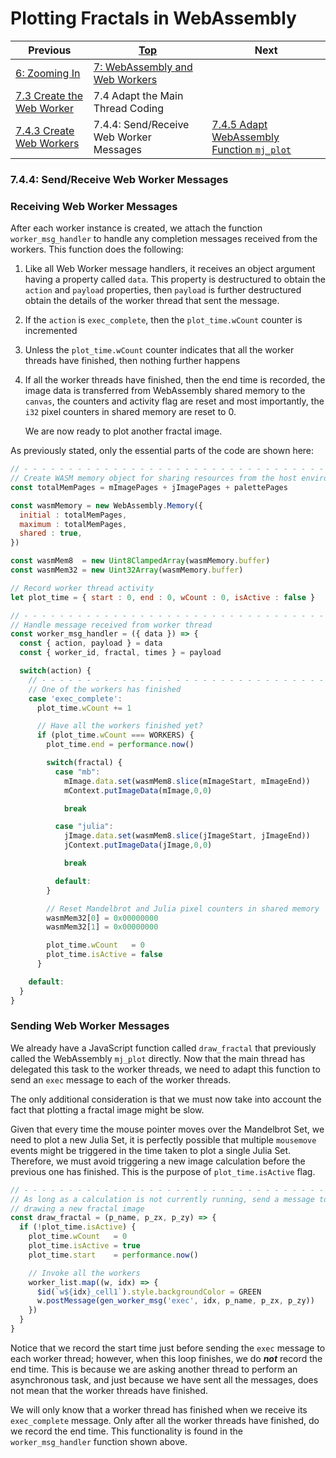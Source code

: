 # Plotting Fractals in WebAssembly

| Previous | [Top](/chriswhealy/plotting-fractals-in-webassembly) | Next
|---|---|---
| [6: Zooming In](/chriswhealy/FractalWASM/06%20Zoom%20Image/) | [7: WebAssembly and Web Workers](/chriswhealy/FractalWASM/07%20Web%20Workers/)  |
| [7.3 Create the Web Worker](/chriswhealy/FractalWASM/07%20Web%20Workers/03/) | 7.4 Adapt the Main Thread Coding |
| [7.4.3 Create Web Workers](/chriswhealy/FractalWASM/07%20Web%20Workers/0403/)  | 7.4.4: Send/Receive Web Worker Messages | [7.4.5 Adapt WebAssembly Function `mj_plot`](/chriswhealy/FractalWASM/07%20Web%20Workers/04/05/)

### 7.4.4: Send/Receive Web Worker Messages

### Receiving Web Worker Messages

After each worker instance is created, we attach the function `worker_msg_handler` to handle any completion messages received from the workers.
This function does the following:

1. Like all Web Worker message handlers, it receives an object argument having a property called `data`.
This property is destructured to obtain the `action` and `payload` properties, then `payload` is further destructured obtain the details of the worker thread that sent the message.
1. If the `action` is `exec_complete`, then the `plot_time.wCount` counter is incremented
1. Unless the `plot_time.wCount` counter indicates that all the worker threads have finished, then nothing further happens
1. If all the worker threads have finished, then the end time is recorded, the image data is transferred from WebAssembly shared memory to the `canvas`, the counters and activity flag are reset and most importantly, the `i32` pixel counters in shared memory are reset to 0.

   We are now ready to plot another fractal image.

As previously stated, only the essential parts of the code are shown here:

```javascript
// - - - - - - - - - - - - - - - - - - - - - - - - - - - - - - - - - - - - - - - - - - - - - - - -
// Create WASM memory object for sharing resources from the host environment
const totalMemPages = mImagePages + jImagePages + palettePages

const wasmMemory = new WebAssembly.Memory({
  initial : totalMemPages,
  maximum : totalMemPages,
  shared : true,
})

const wasmMem8  = new Uint8ClampedArray(wasmMemory.buffer)
const wasmMem32 = new Uint32Array(wasmMemory.buffer)

// Record worker thread activity
let plot_time = { start : 0, end : 0, wCount : 0, isActive : false }

// - - - - - - - - - - - - - - - - - - - - - - - - - - - - - - - - - - - - - - - - - - - - - - - -
// Handle message received from worker thread
const worker_msg_handler = ({ data }) => {
  const { action, payload } = data
  const { worker_id, fractal, times } = payload

  switch(action) {
    // - - - - - - - - - - - - - - - - - - - - - - - - - - - - - - - - - - - - - - - - - - - - - -
    // One of the workers has finished
    case 'exec_complete':
      plot_time.wCount += 1

      // Have all the workers finished yet?
      if (plot_time.wCount === WORKERS) {
        plot_time.end = performance.now()

        switch(fractal) {
          case "mb":
            mImage.data.set(wasmMem8.slice(mImageStart, mImageEnd))
            mContext.putImageData(mImage,0,0)

            break

          case "julia":
            jImage.data.set(wasmMem8.slice(jImageStart, jImageEnd))
            jContext.putImageData(jImage,0,0)

            break

          default:
        }

        // Reset Mandelbrot and Julia pixel counters in shared memory
        wasmMem32[0] = 0x00000000
        wasmMem32[1] = 0x00000000

        plot_time.wCount   = 0
        plot_time.isActive = false
      }

    default:
  }
}
```

### Sending Web Worker Messages

We already have a JavaScript function called `draw_fractal` that previously called the WebAssembly `mj_plot` directly.
Now that the main thread has delegated this task to the worker threads, we need to adapt this function to send an `exec` message to each of the worker threads.

The only additional consideration is that we must now take into account the fact that plotting a fractal image might be slow.

Given that every time the mouse pointer moves over the Mandelbrot Set, we need to plot a new Julia Set, it is perfectly possible that multiple `mousemove` events might be triggered in the time taken to plot a single Julia Set.
Therefore, we must avoid triggering a new image calculation before the previous one has finished.
This is the purpose of `plot_time.isActive` flag.

```javascript
// - - - - - - - - - - - - - - - - - - - - - - - - - - - - - - - - - - - - - - - - - - - - - - - -
// As long as a calculation is not currently running, send a message to every worker to start
// drawing a new fractal image
const draw_fractal = (p_name, p_zx, p_zy) => {
  if (!plot_time.isActive) {
    plot_time.wCount   = 0
    plot_time.isActive = true
    plot_time.start    = performance.now()

    // Invoke all the workers
    worker_list.map((w, idx) => {
      $id(`w${idx}_cell1`).style.backgroundColor = GREEN
      w.postMessage(gen_worker_msg('exec', idx, p_name, p_zx, p_zy))
    })
  }
}
```

Notice that we record the start time just before sending the `exec` message to each worker thread; however, when this loop finishes, we do ***not*** record the end time.
This is because we are asking another thread to perform an asynchronous task, and just because we have sent all the messages, does not mean that the worker threads have finished.

We will only know that a worker thread has finished when we receive its `exec_complete` message.
Only after all the worker threads have finished, do we record the end time.
This functionality is found in the `worker_msg_handler` function shown above.

